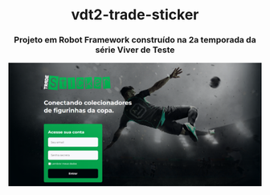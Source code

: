 <h1 align="center">
  vdt2-trade-sticker
</h1>                          

<h3 align="center">Projeto em Robot Framework construído na 2a temporada da série Viver de Teste</h3>

<p align="center">
  <img alt="image trade" src="./img/trade_sticker.png">
</p>
